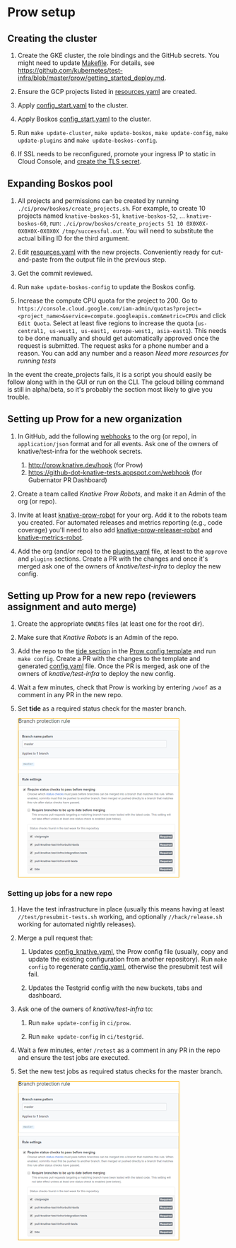 # Prow setup

## Creating the cluster

1. Create the GKE cluster, the role bindings and the GitHub secrets. You might
   need to update [Makefile](./prow/Makefile). For details, see
   <https://github.com/kubernetes/test-infra/blob/master/prow/getting_started_deploy.md>.

1. Ensure the GCP projects listed in
   [resources.yaml](./prow/boskos/resources.yaml) are created.

1. Apply [config_start.yaml](./prow/config_start.yaml) to the cluster.

1. Apply Boskos [config_start.yaml](./prow/boskos/config_start.yaml) to the
   cluster.

1. Run `make update-cluster`, `make update-boskos`, `make update-config`,
   `make update-plugins` and `make update-boskos-config`.

1. If SSL needs to be reconfigured, promote your ingress IP to static in Cloud
   Console, and
   [create the TLS secret](https://kubernetes.io/docs/concepts/services-networking/ingress/#tls).

## Expanding Boskos pool

1. All projects and permissions can be created by running
   `./ci/prow/boskos/create_projects.sh`. For example, to create 10 projects
   named `knative-boskos-51`, `knative-boskos-52`, ... `knative-boskos-60`, run:
   `./ci/prow/boskos/create_projects 51 10 0X0X0X-0X0X0X-0X0X0X /tmp/successful.out`.
   You will need to substitute the actual billing ID for the third argument.

1. Edit [resources.yaml](./prow/boskos/resources.yaml) with the new projects.
   Conveniently ready for cut-and-paste from the output file in the previous
   step.

1. Get the commit reviewed.

1. Run `make update-boskos-config` to update the Boskos config.

1. Increase the compute CPU quota for the project to 200. Go to
   `https://console.cloud.google.com/iam-admin/quotas?project=<project_name>&service=compute.googleapis.com&metric=CPUs`
   and click `Edit Quota`. Select at least five regions to increase the quota
   (`us-central1, us-west1, us-east1, europe-west1, asia-east1`). This needs to
   be done manually and should get automatically approved once the request is
   submitted. The request asks for a phone number and a reason. You can add any
   number and a reason _Need more resources for running tests_

In the event the create_projects fails, it is a script you should easily be
follow along with in the GUI or run on the CLI. The gcloud billing command is
still in alpha/beta, so it's probably the section most likely to give you
trouble.

## Setting up Prow for a new organization

1. In GitHub, add the following
   [webhooks](https://developer.github.com/webhooks/) to the org (or repo), in
   `application/json` format and for all events. Ask one of the owners of
   knative/test-infra for the webhook secrets.

   1. <http://prow.knative.dev/hook> (for Prow)
   1. <https://github-dot-knative-tests.appspot.com/webhook> (for Gubernator PR
      Dashboard)

1. Create a team called _Knative Prow Robots_, and make it an Admin of the org
   (or repo).

1. Invite at least [knative-prow-robot](https://github.com/knative-prow-robot)
   for your org. Add it to the robots team you created. For automated releases
   and metrics reporting (e.g., code coverage) you'll need to also add
   [knative-prow-releaser-robot](https://github.com/knative-prow-releaser-robot)
   and [knative-metrics-robot](https://github.com/knative-metrics-robot).

1. Add the org (and/or repo) to the [plugins.yaml](./prow/plugins.yaml) file, at
   least to the `approve` and `plugins` sections. Create a PR with the changes
   and once it's merged ask one of the owners of _knative/test-infra_ to deploy
   the new config.

## Setting up Prow for a new repo (reviewers assignment and auto merge)

1. Create the appropriate `OWNERS` files (at least one for the root dir).

1. Make sure that _Knative Robots_ is an Admin of the repo.

1. Add the repo to the
   [tide section](https://github.com/knative/test-infra/blob/b2cd02e6836ea2744ad838522b9eaf46385990f7/ci/prow/templates/prow_config_header.yaml#L72)
   in the [Prow config template](./prow/templates/prow_config_header.yaml) and
   run `make config`. Create a PR with the changes to the template and generated
   [config.yaml](./prow/config.yaml) file. Once the PR is merged, ask one of the
   owners of _knative/test-infra_ to deploy the new config.

1. Wait a few minutes, check that Prow is working by entering `/woof` as a
   comment in any PR in the new repo.

1. Set **tide** as a required status check for the master branch.

   ![Branch Checks](branch_checks.png)

### Setting up jobs for a new repo

1. Have the test infrastructure in place (usually this means having at least
   `//test/presubmit-tests.sh` working, and optionally `//hack/release.sh`
   working for automated nightly releases).

1. Merge a pull request that:

   1. Updates [config_knative.yaml](./prow/config_knative.yaml), the Prow config
      file (usually, copy and update the existing configuration from another
      repository). Run `make config` to regenerate
      [config.yaml](./prow/config.yaml), otherwise the presubmit test will fail.

   1. Updates the Testgrid config with the new buckets, tabs and dashboard.

1. Ask one of the owners of _knative/test-infra_ to:

   1. Run `make update-config` in `ci/prow`.

   1. Run `make update-config` in `ci/testgrid`.

1. Wait a few minutes, enter `/retest` as a comment in any PR in the repo and
   ensure the test jobs are executed.

1. Set the new test jobs as required status checks for the master branch.

   ![Branch Checks](branch_checks.png)
